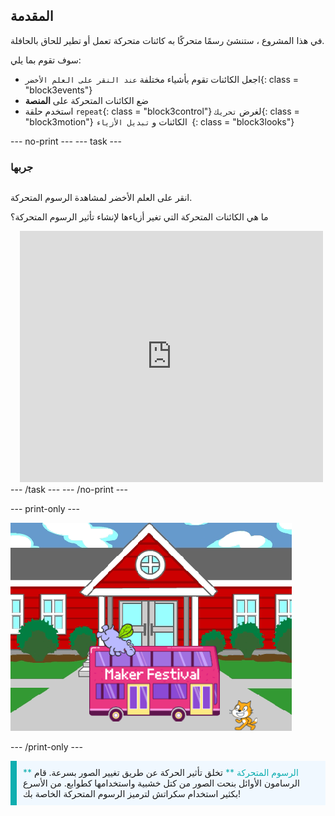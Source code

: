 ## المقدمة

في هذا المشروع ، ستنشئ رسمًا متحركًا به كائنات متحركة تعمل أو تطير للحاق بالحافلة.

سوف تقوم بما يلي:
+ اجعل الكائنات تقوم بأشياء مختلفة `عند النقر على العلم الأخضر`{: class = "block3events"}
+ ضع الكائنات المتحركة على **المنصة**
+ استخدم حلقة `repeat`{: class = "block3control"} لغرض `تحريك`{: class = "block3motion"} الكائنات و `تبديل الأزياء `{: class = "block3looks"}

--- no-print --- --- task ---

### جربها
<div style="display: flex; flex-wrap: wrap">
<div style="flex-basis: 200px; flex-grow: 1">  

انقر على العلم الأخضر لمشاهدة الرسوم المتحركة. 

ما هي الكائنات المتحركة التي تغير أزياءها لإنشاء تأثير الرسوم المتحركة؟
</div>
<div class="scratch-preview" style="margin-left: 15px;">
  <iframe allowtransparency="true" width="485" height="402" src="https://scratch.mit.edu/projects/embed/486719199/?autostart=false" frameborder="0"></iframe>
</div>
</div>
--- /task --- --- /no-print ---

--- print-only ---

![المشروع المكتمل.](images/showcase_static.png)

--- /print-only ---

<p style="border-left: solid; border-width:10px; border-color: #0faeb0; background-color: aliceblue; padding: 10px;">
<span style="color: #0faeb0">** الرسوم المتحركة **</span> تخلق تأثير الحركة عن طريق تغيير الصور بسرعة. قام الرسامون الأوائل بنحت الصور من كتل خشبية واستخدامها كطوابع. من الأسرع بكثير استخدام سكراتش لترميز الرسوم المتحركة الخاصة بك!
</p>